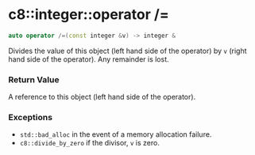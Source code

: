 # c8::integer::operator /= #

```cpp
auto operator /=(const integer &v) -> integer &
```

Divides the value of this object (left hand side of the operator) by `v` (right hand side of the operator).  Any remainder is lost.

### Return Value ###

A reference to this object (left hand side of the operator).

### Exceptions ###

* `std::bad_alloc` in the event of a memory allocation failure.
* `c8::divide_by_zero` if the divisor, `v` is zero.

